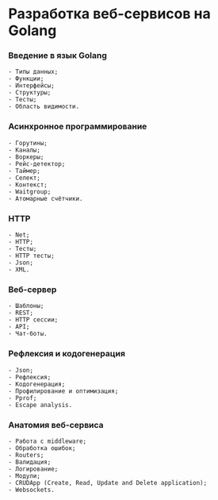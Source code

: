 # Разработка веб-сервисов на Golang
### Введение в язык Golang
    - Типы данных;
    - Функции;
    - Интерфейсы;
    - Структуры;
    - Тесты;
    - Область видимости.
### Асинхронное программирование
    - Горутины;
    - Каналы;
    - Воркеры;
    - Рейс-детектор;
    - Таймер;
    - Селект;
    - Контекст;
    - Waitgroup;
    - Атомарные счётчики.
### HTTP
    - Net;
    - HTTP;
    - Тесты;
    - HTTP тесты;
    - Json;
    - XML.
### Веб-сервер
    - Шаблоны;
    - REST;
    - HTTP сессии;
    - API;
    - Чат-боты.
### Рефлексия и кодогенерация
    - Json;
    - Рефлексия;
    - Кодогенерация;
    - Профилирование и оптимизация;
    - Pprof;
    - Escape analysis.
### Анатомия веб-сервиса
    - Работа с middleware;
    - Обработка ошибок;
    - Routers;
    - Валидация;
    - Логирование;
    - Модули;
    - CRUDApp (Create, Read, Update and Delete application);
    - Websockets.
